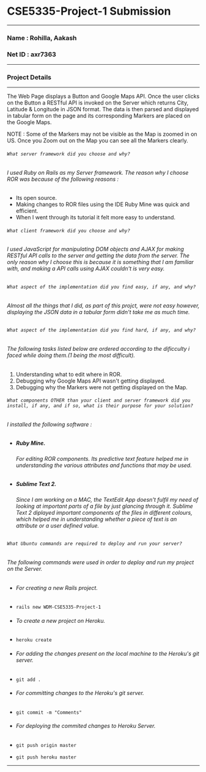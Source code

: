 CSE5335-Project-1 Submission
============================
---

### Name : Rohilla, Aakash
### Net ID : axr7363
---

### Project Details
---

The Web Page displays a Button and Google Maps API. Once the user clicks on the Button a RESTful API is invoked on the Server which returns City, Latitude & Longitude in JSON format. The data is then parsed and displayed in tabular form on the page and its corresponding Markers are placed on the Google Maps.

NOTE : Some of the Markers may not be visible as the Map is zoomed in on US. Once you Zoom out on the Map you can see all the Markers clearly. 

###### `What server framework did you choose and why?`
######  I used Ruby on Rails as my Server framework. The reason why I choose ROR was because of the following reasons :

*  Its open source.
*  Making changes to ROR files using the IDE Ruby Mine was quick and efficient.
*  When I went through its tutorial it felt more easy to understand.

###### `What client framework did you choose and why?`
###### I used JavaScript for manipulating DOM objects and AJAX for making RESTful API calls to the server and getting the data from the server. The only reason why I choose this is because it is something that I am familiar with, and making a API calls using AJAX couldn't is very easy.

###### `What aspect of the implementation did you find easy, if any, and why?`
###### Almost all the things that I did, as part of this projct, were not easy however, displaying the JSON data in a tabular form didn't take me as much time. 

###### `What aspect of the implementation did you find hard, if any, and why?`
###### The following tasks listed below are ordered according to the dificculty i faced while doing them.(1 being the most difficult).

1. Understanding what to edit where in ROR. 
2. Debugging why Google Maps API wasn't getting displayed.
3. Debugging why the Markers were not getting displayed on the Map.

###### `What components OTHER than your client and server framework did you install, if any, and if so, what is their purpose for your solution?`
###### I installed the following software :

* ##### Ruby Mine.
  
  ###### For editing ROR components. Its predictive text feature helped me in understanding the various attributes and functions that may be used.

* ##### Sublime Text 2.
  
  ###### Since I am working on a MAC, the TextEdit App doesn't fulfil my need of looking at important parts of a file by just glancing through it. _Sublime Text 2_ diplayed important components of the files in different colours, which helped me in understanding whether a piece of text is an attribute or a user defined value.

###### `What Ubuntu commands are required to deploy and run your server?`
###### The following commands were used in order to deploy and run my project on the Server.

* ###### For creating a new Rails project.
* `rails new WDM-CSE5335-Project-1`

* ###### To create a new project on Heroku.
* `heroku create`

* ###### For adding the changes present on the local machine to the Heroku's git server.
* `git add .`

* ###### For committing changes to the Heroku's git server.
* `git commit -m "Comments"`

* ###### For deploying the commited changes to Heroku Server.
* `git push origin master`
* `git push heroku master`

---